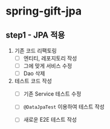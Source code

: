 # spring-gift-jpa

## step1 - JPA 적용

1. 기존 코드 리팩토링
    - [ ] 엔티티, 레포지토리 작성
    - [ ] 그에 맞게 서비스 수정
    - [ ] Dao 삭제

2. 테스트 코드 작성
    - [ ] 기존 Service 테스트 수정
    - [ ] `@DataJpaTest` 이용하여 테스트 작성
    - [ ] 새로운 E2E 테스트 작성

